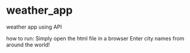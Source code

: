 # weather_app
 weather app using API 


 how to run:
 Simply open the html file in a browser
 Enter city names from around the world!
